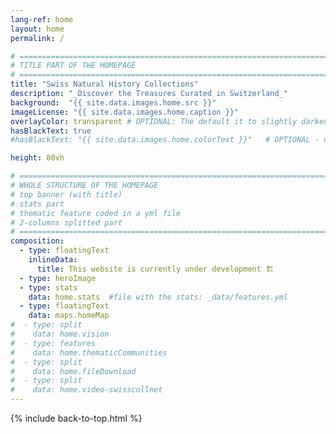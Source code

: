 ```yaml
---
lang-ref: home
layout: home
permalink: /

# ====================================================================================
# TITLE PART OF THE HOMEPAGE
# ====================================================================================
title: "Swiss Natural History Collections"
description: "_Discover the Treasures Curated in Switzerland_"
background:  "{{ site.data.images.home.src }}"
imageLicense: "{{ site.data.images.home.caption }}"
overlayColor: transparent # OPTIONAL: The default it to slightly darken the image. Set to "transparent" to disable filter. Example value: #00000055
hasBlackText: true
#hasBlackText: "{{ site.data.images.home.colorText }}"   # OPTIONAL - default is black. Depending on your background image is can be useful to change text color

height: 80vh

# ====================================================================================
# WHOLE STRUCTURE OF THE HOMEPAGE
# top banner (with title)
# stats part
# thematic feature coded in a yml file
# 2-columns splitted part
# ====================================================================================
composition:
  - type: floatingText
    inlineData:
      title: This website is currently under development 🏗️
  - type: heroImage
  - type: stats
    data: home.stats  #file with the stats: _data/features.yml
  - type: floatingText
    data: maps.homeMap
#  - type: split
#    data: home.vision
#  - type: features
#    data: home.thematicCommunities
#  - type: split
#    data: home.fileDownload
#  - type: split
#    data: home.video-swisscollnet
---
```


{% include back-to-top.html %}
